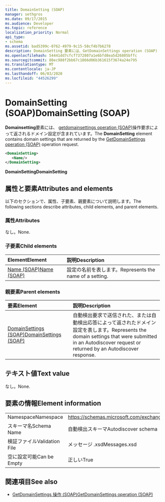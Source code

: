 ```yaml
---
title: DomainSetting (SOAP)
manager: sethgros
ms.date: 09/17/2015
ms.audience: Developer
ms.topic: reference
localization_priority: Normal
api_type:
- schema
ms.assetid: bad5399c-0762-4979-9c15-58cf4b7b6278
description: DomainSetting 要素には、GetDomainSettings operation (SOAP) 操作要求によって返されるドメイン設定が含まれています。
ms.openlocfilehash: 54441dd7cfcf7372807a1e6bfd8ea5d26805bffc
ms.sourcegitcommit: 88ec988f2bb67c1866d06b361615f3674a24e795
ms.translationtype: MT
ms.contentlocale: ja-JP
ms.lasthandoff: 06/03/2020
ms.locfileid: "44526299"
---
```

# <a name="domainsetting-soap"></a><span data-ttu-id="7cec4-103">DomainSetting (SOAP)</span><span class="sxs-lookup"><span data-stu-id="7cec4-103">DomainSetting (SOAP)</span></span>

<span data-ttu-id="7cec4-104">**Domainsetting**要素には、 [getdomainsettings operation (SOAP)](getdomainsettings-operation-soap.md)操作要求によって返されるドメイン設定が含まれています。</span><span class="sxs-lookup"><span data-stu-id="7cec4-104">The **DomainSetting** element contains domain settings that are returned by the [GetDomainSettings operation (SOAP)](getdomainsettings-operation-soap.md) operation request.</span></span> 
  
```XML
<DomainSetting>
   <Name/>
</DomainSetting>
```

 <span data-ttu-id="7cec4-105">**DomainSetting**</span><span class="sxs-lookup"><span data-stu-id="7cec4-105">**DomainSetting**</span></span>
## <a name="attributes-and-elements"></a><span data-ttu-id="7cec4-106">属性と要素</span><span class="sxs-lookup"><span data-stu-id="7cec4-106">Attributes and elements</span></span>

<span data-ttu-id="7cec4-107">以下のセクションで、属性、子要素、親要素について説明します。</span><span class="sxs-lookup"><span data-stu-id="7cec4-107">The following sections describe attributes, child elements, and parent elements.</span></span>
  
### <a name="attributes"></a><span data-ttu-id="7cec4-108">属性</span><span class="sxs-lookup"><span data-stu-id="7cec4-108">Attributes</span></span>

<span data-ttu-id="7cec4-109">なし。</span><span class="sxs-lookup"><span data-stu-id="7cec4-109">None.</span></span>
  
### <a name="child-elements"></a><span data-ttu-id="7cec4-110">子要素</span><span class="sxs-lookup"><span data-stu-id="7cec4-110">Child elements</span></span>

|<span data-ttu-id="7cec4-111">**Element**</span><span class="sxs-lookup"><span data-stu-id="7cec4-111">**Element**</span></span>|<span data-ttu-id="7cec4-112">**説明**</span><span class="sxs-lookup"><span data-stu-id="7cec4-112">**Description**</span></span>|
|:-----|:-----|
|[<span data-ttu-id="7cec4-113">Name (SOAP)</span><span class="sxs-lookup"><span data-stu-id="7cec4-113">Name (SOAP)</span></span>](name-soap.md) <br/> |<span data-ttu-id="7cec4-114">設定の名前を表します。</span><span class="sxs-lookup"><span data-stu-id="7cec4-114">Represents the name of a setting.</span></span>  <br/> |
   
### <a name="parent-elements"></a><span data-ttu-id="7cec4-115">親要素</span><span class="sxs-lookup"><span data-stu-id="7cec4-115">Parent elements</span></span>

|<span data-ttu-id="7cec4-116">**要素**</span><span class="sxs-lookup"><span data-stu-id="7cec4-116">**Element**</span></span>|<span data-ttu-id="7cec4-117">**説明**</span><span class="sxs-lookup"><span data-stu-id="7cec4-117">**Description**</span></span>|
|:-----|:-----|
|[<span data-ttu-id="7cec4-118">DomainSettings (SOAP)</span><span class="sxs-lookup"><span data-stu-id="7cec4-118">DomainSettings (SOAP)</span></span>](domainsettings-soap.md) <br/> |<span data-ttu-id="7cec4-119">自動検出要求で送信された、または自動検出応答によって返されたドメイン設定を表します。</span><span class="sxs-lookup"><span data-stu-id="7cec4-119">Represents the domain settings that were submitted in an Autodiscover request or returned by an Autodiscover response.</span></span>  <br/> |
   
## <a name="text-value"></a><span data-ttu-id="7cec4-120">テキスト値</span><span class="sxs-lookup"><span data-stu-id="7cec4-120">Text value</span></span>

<span data-ttu-id="7cec4-121">なし。</span><span class="sxs-lookup"><span data-stu-id="7cec4-121">None.</span></span>
  
## <a name="element-information"></a><span data-ttu-id="7cec4-122">要素の情報</span><span class="sxs-lookup"><span data-stu-id="7cec4-122">Element information</span></span>

|||
|:-----|:-----|
|<span data-ttu-id="7cec4-123">Namespace</span><span class="sxs-lookup"><span data-stu-id="7cec4-123">Namespace</span></span>  <br/> |https://schemas.microsoft.com/exchange/2010/Autodiscover  <br/> |
|<span data-ttu-id="7cec4-124">スキーマ名</span><span class="sxs-lookup"><span data-stu-id="7cec4-124">Schema Name</span></span>  <br/> |<span data-ttu-id="7cec4-125">自動検出スキーマ</span><span class="sxs-lookup"><span data-stu-id="7cec4-125">Autodiscover schema</span></span>  <br/> |
|<span data-ttu-id="7cec4-126">検証ファイル</span><span class="sxs-lookup"><span data-stu-id="7cec4-126">Validation File</span></span>  <br/> |<span data-ttu-id="7cec4-127">メッセージ .xsd</span><span class="sxs-lookup"><span data-stu-id="7cec4-127">Messages.xsd</span></span>  <br/> |
|<span data-ttu-id="7cec4-128">空に設定可能</span><span class="sxs-lookup"><span data-stu-id="7cec4-128">Can be Empty</span></span>  <br/> |<span data-ttu-id="7cec4-129">正しい</span><span class="sxs-lookup"><span data-stu-id="7cec4-129">True</span></span>  <br/> |
   
## <a name="see-also"></a><span data-ttu-id="7cec4-130">関連項目</span><span class="sxs-lookup"><span data-stu-id="7cec4-130">See also</span></span>

- [<span data-ttu-id="7cec4-131">GetDomainSettings 操作 (SOAP)</span><span class="sxs-lookup"><span data-stu-id="7cec4-131">GetDomainSettings operation (SOAP)</span></span>](getdomainsettings-operation-soap.md)

